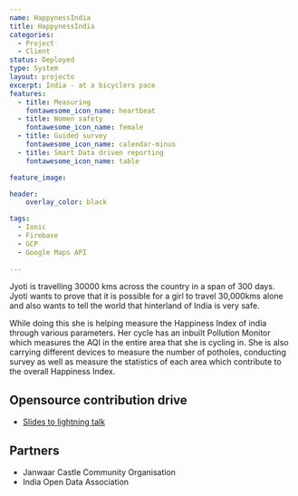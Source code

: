 ```yaml
---
name: HappynessIndia
title: HappynessIndia
categories:
  - Project
  - Client
status: Deployed
type: System
layout: projecto
excerpt: India - at a bicyclers pace
features:
  - title: Measuring
    fontawesome_icon_name: heartbeat
  - title: Women safety
    fontawesome_icon_name: female
  - title: Guided survey
    fontawesome_icon_name: calendar-minus
  - title: Smart Data driven reporting 
    fontawesome_icon_name: table

feature_image: 

header: 
    overlay_color: black

tags:
  - Ionic
  - Firebase
  - GCP
  - Google Maps API
    
---
```

Jyoti is travelling 30000 kms across the country in a span of 300 days. Jyoti wants to prove that it is possible for a girl to travel 30,000kms alone and also wants to tell the world that hinterland of India is very safe.

While doing this she is helping measure the Happiness Index of india through various parameters. Her cycle has an inbuilt Pollution Monitor which measures the AQI in the entire area that she is cycling in. She is also carrying different devices to measure the number of potholes, conducting survey as well as measure the statistics of each area which contribute to the overall Happiness Index.


## Opensource contribution drive
* [Slides to lightning talk](https://docs.google.com/presentation/d/1KiRWxjun23mCLRqDvaM_lSS--uwvXmO4OV9SgNuhO_8/edit?usp=sharing)

## Partners
* Janwaar Castle Community Organisation
* India Open Data Association
